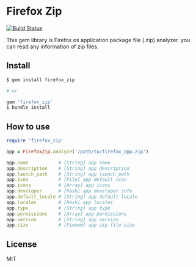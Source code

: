 # Firefox Zip
[![Build Status](https://travis-ci.org/henteko/firefox_zip.svg?branch=master)](https://travis-ci.org/henteko/firefox_zip)

This gem library is Firefox os application package file (.zip) analyzer. you can read any information of zip files.

## Install

```sh
$ gem install firefox_zip

# or

gem 'firefox_zip'
$ bundle install
```

## How to use

```rb
require 'firefox_zip'

app = FirefoxZip.analyze('/path/to/firefox_app.zip')

app.name           # [String] app name
app.description    # [String] app description
app.launch_path    # [String] app launch path
app.icon           # [File] app default icon
app.icons          # [Array] app icons
app.developer      # [Hash] app developer info
app.default_locale # [String] app default locale
app.locales        # [Hash] app locales
app.type           # [String] app type
app.permissions    # [Array] app permissions
app.version        # [String] app version
app.size           # [Fixnum] app zip file size
```

## License
MIT
